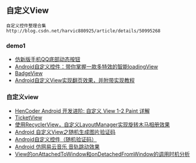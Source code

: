 ## 自定义View
```
自定义控件整理合集
http://blog.csdn.net/harvic880925/article/details/50995268
```
### demo1
- [仿新版手机QQ底部动态按钮](https://github.com/ren93/QQMenu)
- [Android自定义控件：带你掌握一款多特效的智能loadingView](https://www.jianshu.com/p/63c209041e22)
- [BadgeView](https://github.com/qstumn/BadgeView)
- [Android自定义View实现翻页效果，并附带实现教程](https://github.com/AnliaLee/BookPage)


### 自定义view
- [HenCoder Android 开发进阶: 自定义 View 1-2 Paint 详解](https://juejin.im/post/596baf5f6fb9a06bb15a3df9)
- [TicketView](https://github.com/vipulasri/TicketView)
- [使用RecyclerView，自定义LayoutManager实现旋转木马相册效果](https://github.com/ChenLittlePing/RecyclerCoverFlow)
- [Android 自定义View之随机生成图片验证码](https://www.jianshu.com/p/3a16eebe1893)
- [Android自定义控件（随机验证码）](https://github.com/zhijieeeeee/VerificationView)
- [Android 仿网易云音乐 音轨跳动效果](https://www.jianshu.com/p/48f1273fa821)
- [View的onAttachedToWindow和onDetachedFromWindow的调用时机分析](https://www.jianshu.com/p/e7b6fa788ae6)
